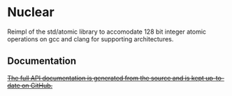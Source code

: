 # Nuclear

Reimpl of the std/atomic library to accomodate 128 bit integer
atomic operations on gcc and clang for supporting architectures.

## Documentation

~~[The full API documentation is generated from the source and is kept up-to-date on GitHub.](https://shayanhabibi.github.io/nuclear/nuclear.html)~~
